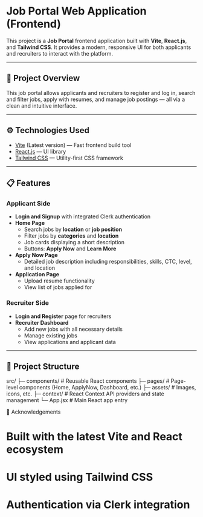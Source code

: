 # Job Portal Web Application (Frontend)

This project is a **Job Portal** frontend application built with **Vite**, **React.js**, and **Tailwind CSS**. It provides a modern, responsive UI for both applicants and recruiters to interact with the platform.

---

## 🚀 Project Overview

This job portal allows applicants and recruiters to register and log in, search and filter jobs, apply with resumes, and manage job postings — all via a clean and intuitive interface.

---

## ⚙️ Technologies Used

- [Vite](https://vitejs.dev/) (Latest version) — Fast frontend build tool  
- [React.js](https://reactjs.org/) — UI library  
- [Tailwind CSS](https://tailwindcss.com/) — Utility-first CSS framework  

---

## 📋 Features

### Applicant Side

- **Login and Signup** with integrated Clerk authentication  
- **Home Page**  
  - Search jobs by **location** or **job position**  
  - Filter jobs by **categories** and **location**  
  - Job cards displaying a short description  
  - Buttons: **Apply Now** and **Learn More**  
- **Apply Now Page**  
  - Detailed job description including responsibilities, skills, CTC, level, and location  
- **Application Page**  
  - Upload resume functionality  
  - View list of jobs applied for  

### Recruiter Side

- **Login and Register** page for recruiters  
- **Recruiter Dashboard**  
  - Add new jobs with all necessary details  
  - Manage existing jobs  
  - View applications and applicant data  

---

## 📁 Project Structure

src/
├─ components/ # Reusable React components
├─ pages/ # Page-level components (Home, ApplyNow, Dashboard, etc.)
├─ assets/ # Images, icons, etc.
├─ context/ # React Context API providers and state management
└─ App.jsx # Main React app entry


🙏 Acknowledgements

# Built with the latest Vite and React ecosystem

# UI styled using Tailwind CSS

 # Authentication via Clerk integration